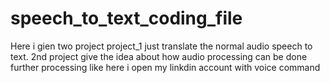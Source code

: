 # speech_to_text_coding_file
Here i gien two project project_1 just translate the normal audio speech to text.
2nd project give the idea about how audio processing can be done further processing like here i open my linkdin account with voice command
